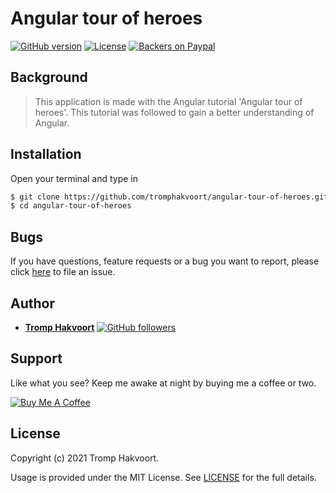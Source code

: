 # Angular tour of heroes

[![GitHub version](https://img.shields.io/badge/version-v1.0.0-blue.svg)](https://github.com/tromphakvoort/angular-tour-of-heroes)
[![License](https://img.shields.io/badge/license-MIT-green)](https://github.com/tromphakvoort/angular-tour-of-heroes/blob/development/LICENSE)
[![Backers on Paypal](https://img.shields.io/badge/backer-Paypal-blue.svg)](https://www.paypal.com/paypalme/tromphakvoort)

## Background

> This application is made with the Angular tutorial 'Angular tour of heroes'. This tutorial was followed to gain a better understanding of Angular.

## Installation

Open your terminal and type in

```sh
$ git clone https://github.com/tromphakvoort/angular-tour-of-heroes.git
$ cd angular-tour-of-heroes
```

## Bugs

If you have questions, feature requests or a bug you want to report, please click [here](https://github.com/tromphakvoort/angular-tour-of-heroes/issues) to file an issue.

## Author

- [**Tromp Hakvoort**](https://www.tromphakvoort.nl/) [![GitHub followers](https://img.shields.io/github/followers/tromphakvoort?label=Follow)](https://github.com/tromphakvoort)

## Support

Like what you see? Keep me awake at night by buying me a coffee or two.

<a href="https://www.buymeacoffee.com/tromphakvoort" target="_blank"><img src="https://www.buymeacoffee.com/assets/img/custom_images/orange_img.png" alt="Buy Me A Coffee" style="height: auto !important;width: auto !important;"></a>

## License

Copyright (c) 2021 Tromp Hakvoort.

Usage is provided under the MIT License. See [LICENSE](https://github.com/tromphakvoort/paymentDetails/blob/development/LICENSE) for the full details.
